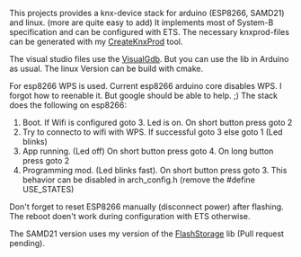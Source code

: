 This projects provides a knx-device stack for arduino (ESP8266, SAMD21) and linux. (more are quite easy to add)
It implements most of System-B specification and can be configured with ETS.
The necessary knxprod-files can be generated with my [CreateKnxProd](https://github.com/thelsing/CreateKnxProd) tool.

The visual studio files use the [VisualGdb](https://visualgdb.com/). But you can use the lib in Arduino as usual. 
The linux Version can be build with cmake.

For esp8266 WPS is used. Current esp8266 arduino core disables WPS. I forgot how to reenable it. But google should be able to help. ;)
The stack does the following on esp8266:
1. Boot. If Wifi is configured goto 3. Led is on. On short button press goto 2
2. Try to connecto to wifi with WPS. If successful goto 3 else goto 1 (Led blinks)
3. App running. (Led off) On short button press goto 4. On long button press goto 2
4. Programming mod. (Led blinks fast). On short button press goto 3.
This behavior can be disabled in arch_config.h (remove the #define USE_STATES)

Don't forget to reset ESP8266 manually (disconnect power) after flashing. The reboot doen't work during configuration with ETS otherwise.

The SAMD21 version uses my version of the [FlashStorage](https://github.com/thelsing/FlashStorage) lib (Pull request pending).
